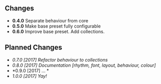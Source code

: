 ## Changes

* **0.4.0** Separate behaviour from core
* **0.5.0** Make base preset fully configurable
* **0.6.0** Improve base preset.
            Add collections.

## Planned Changes

* *0.7.0 [2017] Refactor behaviour to collections*
* *0.8.0 [2017] Documentation [rhythm, font, layout, behaviour, colour]*
* *0.9.0 [2017] … *
* *1.0.0 [2017] Yay!*
